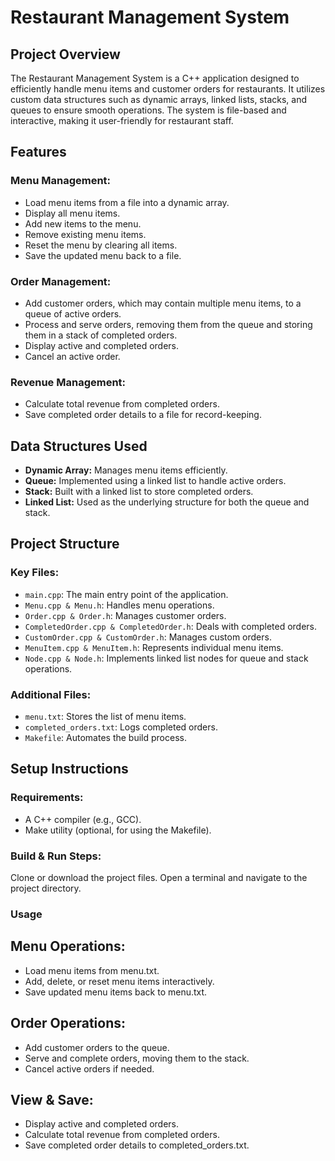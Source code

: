 # Restaurant Management System

## Project Overview
The Restaurant Management System is a C++ application designed to efficiently handle menu items and customer orders for restaurants. 
It utilizes custom data structures such as dynamic arrays, linked lists, stacks, and queues to ensure smooth operations. 
The system is file-based and interactive, making it user-friendly for restaurant staff.

## Features

### Menu Management:
- Load menu items from a file into a dynamic array.
- Display all menu items.
- Add new items to the menu.
- Remove existing menu items.
- Reset the menu by clearing all items.
- Save the updated menu back to a file.

### Order Management:
- Add customer orders, which may contain multiple menu items, to a queue of active orders.
- Process and serve orders, removing them from the queue and storing them in a stack of completed orders.
- Display active and completed orders.
- Cancel an active order.

### Revenue Management:
- Calculate total revenue from completed orders.
- Save completed order details to a file for record-keeping.

## Data Structures Used
- **Dynamic Array:** Manages menu items efficiently.
- **Queue:** Implemented using a linked list to handle active orders.
- **Stack:** Built with a linked list to store completed orders.
- **Linked List:** Used as the underlying structure for both the queue and stack.

## Project Structure

### Key Files:
- `main.cpp`: The main entry point of the application.
- `Menu.cpp & Menu.h`: Handles menu operations.
- `Order.cpp & Order.h`: Manages customer orders.
- `CompletedOrder.cpp & CompletedOrder.h`: Deals with completed orders.
- `CustomOrder.cpp & CustomOrder.h`: Manages custom orders.
- `MenuItem.cpp & MenuItem.h`: Represents individual menu items.
- `Node.cpp & Node.h`: Implements linked list nodes for queue and stack operations.

### Additional Files:
- `menu.txt`: Stores the list of menu items.
- `completed_orders.txt`: Logs completed orders.
- `Makefile`: Automates the build process.

## Setup Instructions

### Requirements:
- A C++ compiler (e.g., GCC).
- Make utility (optional, for using the Makefile).

### Build & Run Steps:
Clone or download the project files.
Open a terminal and navigate to the project directory.

### Usage
## Menu Operations:
- Load menu items from menu.txt.
- Add, delete, or reset menu items interactively.
- Save updated menu items back to menu.txt.
## Order Operations:
- Add customer orders to the queue.
- Serve and complete orders, moving them to the stack.
- Cancel active orders if needed.
## View & Save:
- Display active and completed orders.
- Calculate total revenue from completed orders.
- Save completed order details to completed_orders.txt.
